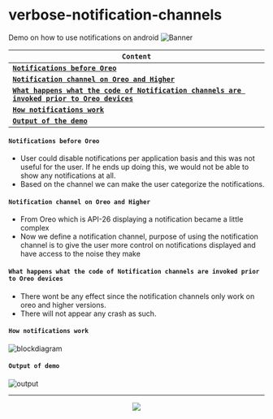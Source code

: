 # verbose-notification-channels
Demo on how to use notifications on android 
![Banner](https://github.com/devrath/verbose-notification-channels/blob/main/assets/notification_channel.jpeg)

| **`Content`** |
| ------- |
| [**`Notifications before Oreo`**](https://github.com/devrath/verbose-notification-channels/blob/main/README.md#notifications-before-oreo) |
| [**`Notification channel on Oreo and Higher`**](https://github.com/devrath/verbose-notification-channels/blob/main/README.md#notification-channel-on-oreo-and-higher) |
| [**`What happens what the code of Notification channels are invoked prior to Oreo devices`**](https://github.com/devrath/verbose-notification-channels/blob/main/README.md#what-happens-what-the-code-of-notification-channels-are-invoked-prior-to-oreo-devices) |
| [**`How notifications work`**](https://github.com/devrath/verbose-notification-channels/blob/main/README.md#how-notifications-work) |
| [**`Output of the demo`**](https://github.com/devrath/verbose-notification-channels/blob/main/README.md#output-of-demo) |


#### `Notifications before Oreo`
* User could disable notifications per application basis and this was not useful for the user. If he ends up doing this, we would not be able to show any notifications at all.
* Based on the channel we can make the user categorize the notifications. 

#### `Notification channel on Oreo and Higher`
* From Oreo which is API-26 displaying a notification became a little complex
* Now we define a notification channel, purpose of using the notification channel is to give the user more control on notifications displayed and have access to the noise they make 

#### `What happens what the code of Notification channels are invoked prior to Oreo devices`
* There wont be any effect since the notification channels only work on oreo and higher versions.
* There will not appear any crash as such.

#### `How notifications work`
![blockdiagram](https://github.com/devrath/verbose-notification-channels/blob/main/assets/notificationflow.png)

#### `Output of demo`
![output](https://github.com/devrath/verbose-notification-channels/blob/main/assets/output.jpg)


-----

<p align="center">
<a><img src="https://forthebadge.com/images/badges/built-for-android.svg"></a>
</p>
